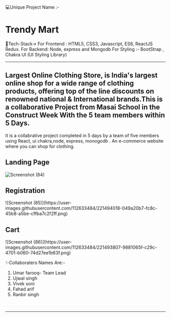 💻Unique Project Name :- <h1>Trendy Mart</h1> 
 
 
 💫Tech-Stack->
For Frontend : HTML5, CSS3, Javascript, ES6, ReactJS Redux.
For Backend:  Node, express and Mongodb
For Styling :- BootStrap , Chakra UI (UI Styling Library)

---

Largest Online Clothing Store, is India's largest online shop for a wide range of clothing products, offering top of the line discounts on renowned national & International brands.This is a collaborative Project from Masai School in the Construct Week With the 5 team members within 5 Days.
---
It is a collabrative project completed in 5 days by a team of five members using React, ui chakra,node, express, monogodb . An e-commerce website where you can shop for clothing. 
<h2>Landing Page</h2>

![Screenshot (84)](https://user-images.githubusercontent.com/112633484/221491116-81d15e1e-aa91-4eb5-a266-5d3dab64aaff.png)


<h2>Registration</h2>
![Screenshot (85)](https://user-images.githubusercontent.com/112633484/221494018-049a20b7-fc8c-45b8-a5be-cffba7c2f2ff.png)



<h2>Cart</h2>
![Screenshot (86)](https://user-images.githubusercontent.com/112633484/221493807-9881065f-c29c-4701-b060-74d27ee1b63f.png)


✨Collaboraters Names Are:-

1. Umar farooq- Team Lead
2. Ujwal singh
3. Vivek soni
4. Fahad arif
5. Ranbir singh
<br>




---

